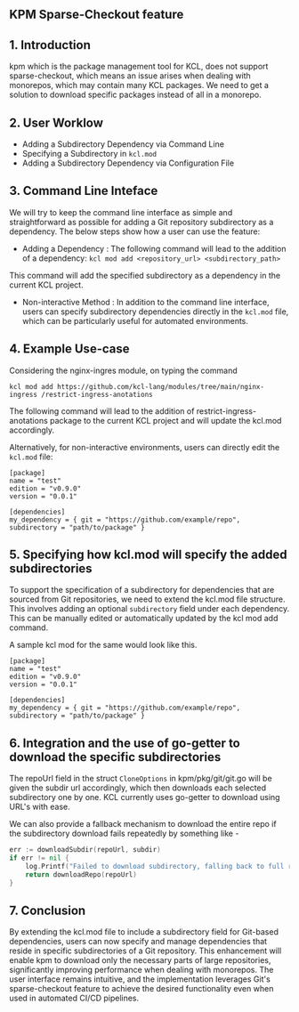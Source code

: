 ## KPM Sparse-Checkout feature

## 1. Introduction
kpm which is the package management tool for KCL, does not support sparse-checkout, which means an issue arises when dealing with monorepos, which may contain many KCL packages. We need to get a solution to download specific packages instead of all in a monorepo.

## 2. User Worklow
- Adding a Subdirectory Dependency via Command Line
- Specifying a Subdirectory in `kcl.mod`
- Adding a Subdirectory Dependency via Configuration File 

## 3. Command Line Inteface 
We will try to keep the command line interface as simple and straightforward as possible for adding a Git repository subdirectory as a dependency. The below steps show how a user can use the feature:

- Adding a Dependency :
The following command will lead to the addition of a dependency:
`kcl mod add <repository_url> <subdirectory_path>`

This command will add the specified subdirectory as a dependency in the current KCL project.

- Non-interactive Method :
In addition to the command line interface, users can specify subdirectory dependencies directly in the `kcl.mod` file, which can be particularly useful for automated environments.

## 4. Example Use-case
Considering the nginx-ingres module, on typing the command 

```
kcl mod add https://github.com/kcl-lang/modules/tree/main/nginx-ingress /restrict-ingress-anotations
``` 

The following command will lead to the addition of restrict-ingress-anotations package to the current KCL project and will update the kcl.mod accordingly.

Alternatively, for non-interactive environments, users can directly edit the `kcl.mod` file:
```
[package]
name = "test"
edition = "v0.9.0"
version = "0.0.1"

[dependencies]
my_dependency = { git = "https://github.com/example/repo", subdirectory = "path/to/package" }

```

## 5. Specifying how kcl.mod will specify the added subdirectories
To support the specification of a subdirectory for dependencies that are sourced from Git repositories, we need to extend the kcl.mod file structure. This involves adding an optional `subdirectory` field under each dependency. This can be manually edited or automatically updated by the kcl mod add command.

A sample kcl mod for the same would look like this.

```
[package]
name = "test"
edition = "v0.9.0"
version = "0.0.1"

[dependencies]
my_dependency = { git = "https://github.com/example/repo", subdirectory = "path/to/package" }
```

## 6. Integration and the use of go-getter to download the specific subdirectories

The repoUrl field in the struct `CloneOptions` in kpm/pkg/git/git.go will be given the subdir url accordingly, which then downloads each selected subdirectory one by one. KCL currently uses go-getter to download using URL's with ease.

We can also provide a fallback mechanism to download the entire repo if the subdirectory download fails repeatedly by something like - 

```Go
err := downloadSubdir(repoUrl, subdir)
if err != nil {
    log.Printf("Failed to download subdirectory, falling back to full repository: %v", err)
    return downloadRepo(repoUrl)
}

```

## 7. Conclusion
By extending the kcl.mod file to include a subdirectory field for Git-based dependencies, users can now specify and manage dependencies that reside in specific subdirectories of a Git repository. This enhancement will enable kpm to download only the necessary parts of large repositories, significantly improving performance when dealing with monorepos. The user interface remains intuitive, and the implementation leverages Git's sparse-checkout feature to achieve the desired functionality even when used in automated CI/CD pipelines.